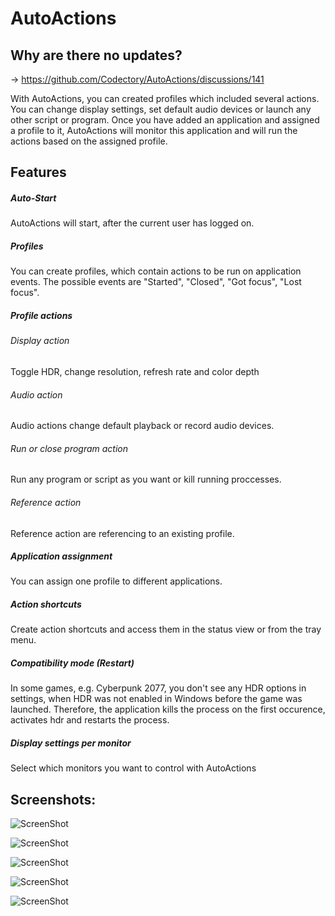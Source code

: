 # AutoActions
 
## Why are there no updates?
  -> https://github.com/Codectory/AutoActions/discussions/141


With AutoActions, you can created profiles which included several actions. You can change display settings, set default audio devices or launch any other script or program.
Once you have added an application and assigned a profile to it, AutoActions will monitor this application and will run the actions based on the assigned profile.


##  Features

##### Auto-Start
AutoActions will start, after the current user has logged on. 
##### Profiles
You can create profiles, which contain actions to be run on application events. The possible events are "Started", "Closed", "Got focus", "Lost focus".
##### Profile actions
###### Display action
Toggle HDR,  change resolution, refresh rate and color depth
###### Audio action
Audio actions change default playback or record audio devices.
###### Run or close program action
Run any program or script as you want or kill running proccesses.
###### Reference action
Reference action are referencing to an existing profile.
##### Application assignment
You can assign one profile to different applications. 
##### Action shortcuts
Create action shortcuts and access them in the status view or from the tray menu.
##### Compatibility mode (Restart)
In some games, e.g. Cyberpunk 2077,  you don't see any HDR options in settings, when HDR was not enabled in Windows before the game was launched. Therefore, the application kills the process on the first occurence, activates hdr and restarts the process.  
##### Display settings per monitor
Select which monitors you want to control with AutoActions

## Screenshots:

![ScreenShot](https://raw.github.com/Codectory/AutoActions/main/Screenshots/Status_1-9-6.png)

![ScreenShot](https://raw.github.com/Codectory/AutoActions/main/Screenshots/Profiles_1-9-6.png)

![ScreenShot](https://raw.github.com/Codectory/AutoActions/main/Screenshots/Applications_1-9-6.png)

![ScreenShot](https://raw.github.com/Codectory/AutoActions/main/Screenshots/Monitors_1-9-6.png)

![ScreenShot](https://raw.github.com/Codectory/AutoActions/main/Screenshots/Settings_1-9-6.png)
